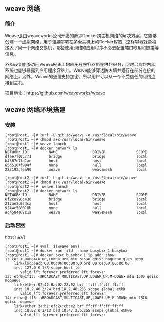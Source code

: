 ## weave 网络

### 简介

Weave是由weaveworks公司开发的解决Docker跨主机网络的解决方案，它能够创建一个虚拟网络，用于连接部署在多台主机上的Docker容器，这样容器就像被接入了同一个网络交换机，那些使用网络的应用程序不必去配置端口映射和链接等信息。

外部设备能够访问Weave网络上的应用程序容器所提供的服务，同时已有的内部系统也能够暴露到应用程序容器上。Weave能够穿透防火墙并运行在部分连接的网络上，另外，Weave的通信支持加密，所以用户可以从一个不受信任的网络连接到主机。

项目地址：<https://github.com/weaveworks/weave>











## weave 网络环境搭建

### 安装

```shell
[root@host1 ~]# curl -L git.io/weave -o /usr/local/bin/weave
[root@host1 ~]# chmod a+x /usr/local/bin/weave
[root@host1 ~]# weave launch 
[root@host1 ~]# docker network ls
NETWORK ID          NAME                DRIVER              SCOPE
dfee7f605771        bridge              bridge              local
b4367e71a1ae        host                host                local
65d5164f984f        none                null                local
283192dfea90        weave               weavemesh           local
```

```shell
[root@host2 ~]# curl -L git.io/weave -o /usr/local/bin/weave
[root@host2 ~]# chmod a+x /usr/local/bin/weave
[root@host2 ~]#  weave launch
[root@host2 ~]# docker network ls
NETWORK ID          NAME                DRIVER              SCOPE
0f2c0996c430        bridge              bridge              local
217ae2b634ca        host                host                local
9244c508018b        none                null                local
ac4584a62c1a        weave               weavemesh           local
```

### 启动容器

host1 主机

```shell
[root@host1 ~]# eval  $(weave env)
[root@host1 ~]# docker run -itd --name busybox_1 busybox
[root@host1 ~]# docker exec busybox_1 ip addr show
1: lo: <LOOPBACK,UP,LOWER_UP> mtu 65536 qdisc noqueue qlen 1000
    link/loopback 00:00:00:00:00:00 brd 00:00:00:00:00:00
    inet 127.0.0.1/8 scope host lo
       valid_lft forever preferred_lft forever
12: eth0@if13: <BROADCAST,MULTICAST,UP,LOWER_UP,M-DOWN> mtu 1500 qdisc noqueue 
    link/ether 02:42:0a:02:28:02 brd ff:ff:ff:ff:ff:ff
    inet 10.2.40.2/24 brd 10.2.40.255 scope global eth0
       valid_lft forever preferred_lft forever
14: ethwe@if15: <BROADCAST,MULTICAST,UP,LOWER_UP,M-DOWN> mtu 1376 qdisc noqueue 
    link/ether 3e:b1:ef:2c:cb:e2 brd ff:ff:ff:ff:ff:ff
    inet 10.32.0.1/12 brd 10.47.255.255 scope global ethwe
       valid_lft forever preferred_lft forever
```



